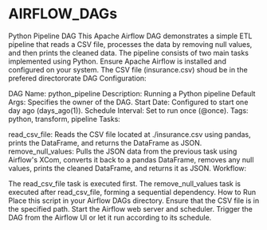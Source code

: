 # AIRFLOW_DAGs
Python Pipeline DAG
This Apache Airflow DAG demonstrates a simple ETL pipeline that reads a CSV file, processes the data by removing null values, and then prints the cleaned data. The pipeline consists of two main tasks implemented using Python.
Ensure Apache Airflow is installed and configured on your system.
The CSV file (insurance.csv) shoud be in the prefered directororate
DAG Configuration:

DAG Name: python_pipeline
Description: Running a Python pipeline
Default Args: Specifies the owner of the DAG.
Start Date: Configured to start one day ago (days_ago(1)).
Schedule Interval: Set to run once (@once).
Tags: python, transform, pipeline
Tasks:

read_csv_file: Reads the CSV file located at ./insurance.csv using pandas, prints the DataFrame, and returns the DataFrame as JSON.
remove_null_values: Pulls the JSON data from the previous task using Airflow's XCom, converts it back to a pandas DataFrame, removes any null values, prints the cleaned DataFrame, and returns it as JSON.
Workflow:

The read_csv_file task is executed first.
The remove_null_values task is executed after read_csv_file, forming a sequential dependency.
How to Run
Place this script in your Airflow DAGs directory.
Ensure that the CSV file is in the specified path.
Start the Airflow web server and scheduler.
Trigger the DAG from the Airflow UI or let it run according to its schedule.
